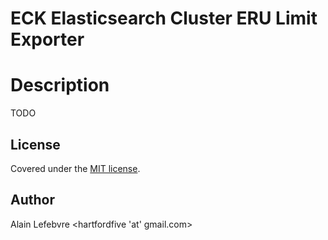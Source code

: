 # ECK Elasticsearch Cluster ERU Limit Exporter

# Description

TODO

## License

Covered under the [MIT license](LICENSE.md).

## Author

Alain Lefebvre <hartfordfive 'at' gmail.com>

